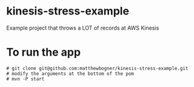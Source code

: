 # kinesis-stress-example
Example project that throws a LOT of records at AWS Kinesis

# To run the app

    # git clone git@github.com:matthewbogner/kinesis-stress-example.git
    # modify the arguments at the bottom of the pom
    # mvn -P start